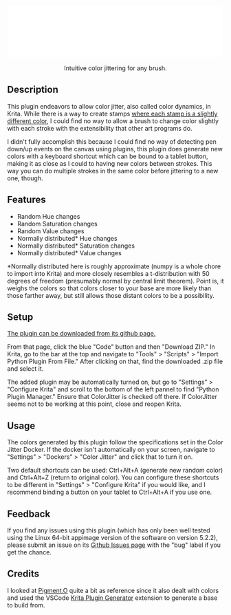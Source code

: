<!DOCTYPE html>
<html lang="en">


<body>
  <a href="https://github.com/MalloryMiller/KritaColorJitter"><p align="center"> <img src="style.svg" alt="css-in-readme"> </p></a>
  <p align="center">Intuitive color jittering for any brush.</p>

  <h2>Description</h2>
  <p>This plugin endeavors to allow color jitter, also called color dynamics, in Krita. While there is a way to create stamps <a href="https://www.youtube.com/watch?v=-WSQvjhjT3o">where each stamp is a slightly different color</a>, I could find no way to allow a brush to change color slightly with each stroke with the extensibility that other art programs do.</p>
  <p>I didn't fully accomplish this because I could find no way of detecting pen down/up events on the canvas using plugins, this plugin does generate new colors with a keyboard shortcut which can be bound to a tablet button, making it as close as I could to having new colors between strokes. This way you can do multiple strokes in the same color before jittering to a new one, though.</p>

  <h2>Features</h2>
  <ul>
    <li>Random Hue changes</li>
    <li>Random Saturation changes</li>
    <li>Random Value changes</li>
    <li>Normally distributed* Hue changes</li>
    <li>Normally distributed* Saturation changes</li>
    <li>Normally distributed* Value changes</li>
  </ul>
  <p>*Normally distributed here is roughly approximate (numpy is a whole chore to import into Krita) and more closely resembles a t-distribution with 50 degrees of freedom (presumably normal by central limit theorem). Point is, it weighs the colors so that colors closer to your base are more likely than those farther away, but still allows those distant colors to be a possibility.</p>


  <h2>Setup</h2>
  <p><a href="https://github.com/MalloryMiller/KritaColorJitter"> The plugin can be downloaded from its github page.</a> </p>
  <p>From that page, click the blue "Code" button and then "Download ZIP." In Krita, go to the bar at the top and navigate to "Tools" > "Scripts" > "Import Python Plugin From File." After clicking on that, find the downloaded .zip file and select it.</p>
  <p>The added plugin may be automatically turned on, but go to "Settings" > "Configure Krita" and scroll to the bottom of the left pannel to find "Python Plugin Manager." Ensure that ColorJitter is checked off there. If ColorJitter seems not to be working at this point, close and reopen Krita.</p>

  <h2>Usage</h2>
  <p>The colors generated by this plugin follow the specifications set in the Color Jitter Docker. If the docker isn't automatically on your screen, navigate to "Settings" > "Dockers" > "Color Jitter" and click that to turn it on. </p>
  <p>Two default shortcuts can be used: Ctrl+Alt+A (generate new random color) and Ctrl+Alt+Z (return to original color). You can configure these shortcuts to be different in "Settings" > "Configure Krita" if you would like, and I recommend binding a button on your tablet to Ctrl+Alt+A if you use one.</p>

  <h2>Feedback</h2>
  <p>If you find any issues using this plugin (which has only been well tested using the Linux 64-bit appimage version of the software on version 5.2.2), please submit an issue on its <a href="https://github.com/MalloryMiller/KritaColorJitter/issues">Github Issues page</a> with the "bug" label if you get the chance.</p>

  <h2>Credits</h2>
  <p>I looked at <a href="https://github.com/EyeOdin/Pigment.O">Pigment.O</a> quite a bit as reference since it also dealt with colors and used the VSCode <a href="https://github.com/cg-cnu/vscode-krita-plugin-generator">Krita Plugin Generator</a> extension to generate a base to build from.</p>

</body>

</html>
